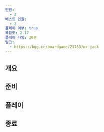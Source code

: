 ```yaml
---
인원:
  - 2
베스트 인원:
  - 2
플레이 여부: true
복잡도: 2.17
플레이 타임: 30분
링크:
  - https://bgg.cc/boardgame/21763/mr-jack
---
```

## 개요
## 준비
## 플레이
## 종료